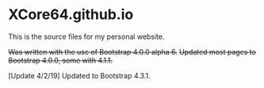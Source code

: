 # XCore64.github.io

This is the source files for my personal website.

<p><s>Was written with the use of Bootstrap 4.0.0 alpha 6.</s>
<s>Updated most pages to Bootstrap 4.0.0, some with 4.1.1.</s></p>

<p>[Update 4/2/19] Updated to Bootstrap 4.3.1.</p>
